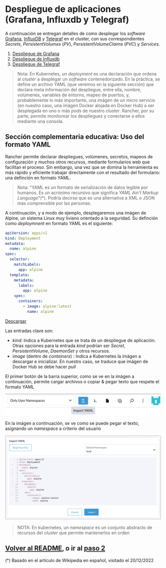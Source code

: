 # Despliegue de aplicaciones (Grafana, Influxdb y Telegraf)

A continuación se entregan detalles de como desplegar los _software_ [Grafana](https://grafana.com/), [InfluxDB](https://www.influxdata.com/) y [Telegraf](https://www.influxdata.com/time-series-platform/telegraf/) en el cluster, con sus correspondientes _Secrets_, _PersistentVolumes_ (_PV_), _PersistentVolumeClaims_ (_PVC_) y _Services_.

1. [Despliegue de Grafana](/Cap2_02_DespliegueGrafana.md)
2. [Despliegue de Influxdb](/Cap2_03_DespliegueInfluxdb.md)
3. [Despliegue de Telegraf](/Cap2_04_DespliegueTelegraf.md)

> Nota: En Kubernetes, un _deployment_ es una declaración que ordena al _cluster_ a desplegar un _software_ contenedorizado. En la práctica, se define un archivo YAML (que veremos en la siguiente sección) que declara meta información del despliegue, entre ella, nombre, volúmenes, variables de entorno, mapeo de puertos, y, probablemente lo más importante, una imágen de un micro servicio (en nuestro caso, una imágen Docker alojada en Docker Hub) a ser desplegada en uno o más _pods_ de nuestro _cluster_. Rancher, por su parte, permite monitorear los despliegues y conectarse a ellos mediante una consola.

## Sección complementaria educativa: Uso del formato YAML

Rancher permite declarar despliegues, volúmenes, secretos, mapeos de configuración y muchos otros recursos, mediante formularios web que facilitan el proceso. Sin embargo, una vez que se domina la herramienta es más rápido y eficiente trabajar directamente con el resultado del formulario: una definción en formato YAML.

> Nota: "YAML es un formato de serialización de datos legible por humanos. Es un acrónimo recursivo que significa _YAML Ain't Markup Language_"(\*). Podría decirse que es una alternativa a XML o JSON más comprensible por las personas.

A continuación, y a modo de ejemplo, desplegaremos una imágen de Alpine, un sistema Linux muy liviano orientado a la seguridad. Su definción como _deploymnent_ en formato YAML es el siguiente:

```yaml
apiVersion: apps/v1
kind: Deployment
metadata:
  name: alpine
spec:
  selector:
    matchLabels:
      app: alpine
  template:
    metadata:
      labels:
        app: alpine
    spec:
      containers:
        - image: alpine:latest
          name: alpine
```

[Descargar](/yamls/01_ejemplo.yaml)

Las entradas clave son:

- _kind_: Indica a Kubernetes que se trata de un despliegue de aplicación. Otras opciones para la entrada _kind_ podrían ser _Secret_, _PersistentVolume_, _DaemonSet_ y otros recursos.
- _image_ (dentro de _containers_) : Indica a Kubernetes la imágen a descargar e inicializar. En nuestro caso, se traduce que imágen de Docker Hub se debe hacer _pull_

El primer botón de la barra superior, como se ve en la imágen a continuación, permite cargar archivos o copiar & pegar texto que respete el formato YAML

![Botones barra superior](/imgs/14_botones_arriba.PNG "Botones barra superior")

En la imágen a continuación, se ve como se puede pegar el texto, asignando un _namespace_ a criterio del usuario

![Imágen pegar YAML](imgs/cap02_01_copyPasteYAML.PNG)

> NOTA: En kubernetes, un _namespace_ es un conjunto abstracto de recursos del _cluster_ que permite mantenerlos en orden

## **[Volver al README](/README.md), o ir al [paso 2](/Cap2_02_DespliegueGrafana.md)**

(\*) Basado en el artículo de Wikipedia en español, visitado el 20/12/2022
